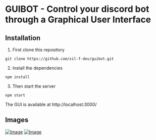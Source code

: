 # GUIBOT - Control your discord bot through a Graphical User Interface

## Installation

1. First clone this repository

```
git clone https://github.com/xil-f-dev/guibot.git
```

2. Install the dependencies

```
npm install
```

3. Then start the server

```
npm start
```

The GUI is available at http://localhost:3000/

## Images

[![Image](https://i.goopics.net/kya9o.png)](https://goopics.net/i/kya9o)
[![Image](https://i.goopics.net/VgWrv.png)](https://goopics.net/i/VgWrv)
